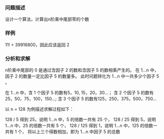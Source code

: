 ### 问题描述

设计一个算法，计算出n阶乘中尾部零的个数

### 样例

11! = 39916800，因此应该返回 2

### 分析和求解

n阶乘中尾部的 0 是通过含因子 2 的数和含因子 5 的数相乘产生的。
在 1...n 中，因子 2 的数量一定比因子 5 的数量多。
此时问题转化为 1...n 中一共多少个因子 5 。

在 1...n 中，含 1 个因子 5 的数有5，10, 15，20，30...；
含 2 个因子 5 的数有25，50，75，100，150...;
含 3 个因子 5 的数有125，250，375，500，750...

以 n = 128 为例描述求解过程如下：

128 / 5 得到 25，说明 1...n 中，5 的倍数一共有 25 个，
128 / 25 得到 5，说明 1...n 中，25 的倍数一共有 5 个，
128 / 125 得到 1，说明 1...n 中，125 的倍数一共有 1 个，
将以上三个得数相加，即为 1...n 中因子 5 的总数
